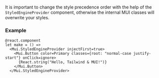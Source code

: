It is important to change the style precedence order with the help of the
`StyledEngineProvider` component, otherwise the internal MUI classes will overwrite
your styles.

### Example

```rescript
@react.component
let make = () =>
  <Mui.StyledEngineProvider injectFirst=true>
    <Mui.Button color=Primary classes={root: "normal-case justify-start"} onClick=ignore>
      {React.string("Hello, Tailwind & MUI!")}
    </Mui.Button>
  </Mui.StyledEngineProvider>
```
